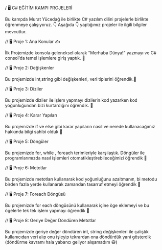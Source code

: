 / 🖥️ C# EĞİTİM KAMPI PROJELERİ

Bu kampda Murat Yücedağ ile birlikte C# yazılım dilini projelerle birlikte öğrenmeye çalışıyoruz. 👇 Aşağıda 👇 yaptığımız projeler ile ilgili bilgiler mevcuttur.

// 🖥️ Proje 1: Ana Konular ✍️

İlk Projemizde konsola geleneksel olarak "Merhaba Dünya!" yazmayı ve C# consol'da temel işlemlere giriş yaptık. 📖

// 🖥️ Proje 2: Değişkenler

Bu projemizde int,string gibi değişkenleri, veri tiplerini  öğrendik.📖

// 🖥️ Proje 3: Diziler

Bu projemizde diziler ile işlem yapmayı dizilerin kod yazarken kod yoğunluğundan bizi kurtardığını öğrendik. 📖

// 🖥️ Proje 4: Karar Yapıları

Bu projemizde if ve else gibi karar yapıların nasıl ve nerede kullanacağımız hakkında bilgi sahibi olduk 📖

// 🖥️ Proje 5: Döngüler 

Bu projemizde for, while , foreach terimleriyle karşılaştık. Döngüler ile programlarımızda nasıl işlemleri otomatikleştirebileceğimizi öğrendik 📖

// 🖥️ Proje 6: Metotlar 

Bu projemizde metotları kullanarak kod yoğunluğunu azaltmanın, bi metodu birden fazla yerde kullanarak zamandan tasarruf etmeyi öğrendik 📖

// 🖥️ Proje 7: Foreach Döngüsü 

Bu projemizde for each döngüsünü kullanarak içine öge eklemeyi ve bu ögelerle tek tek işlem yapmayı öğrendik 📖

// 🖥️ Proje 8: Geriye Değer Döndüren Metotlar

Bu projemizde geriye değer döndüren int, string değişkenleri ile çalıştık kullanıcıdan veri alıp onu işleyip tekrardan ona döndürdük yani gösterdik (döndürme kavramı hala yabancı geliyor alışamadım 😃)










